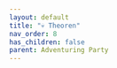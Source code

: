 ```yaml
---
layout: default
title: "💀 Theoren"
nav_order: 8
has_children: false
parent: Adventuring Party
---
```

